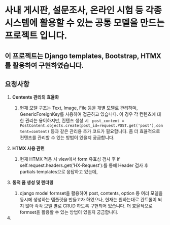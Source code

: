 # 사내 게시판, 설문조사, 온라인 시험 등 각종 시스템에 활용할 수 있는 공통 모델을 만드는 프로젝트 입니다.
## 이 프로젝트는 Django templates, Bootstrap, HTMX를 활용하여 구현하였습니다.

## 요청사항
1. **Contents 관리의 효율화**
   1. 현재 모델 구조는 Text, Image, File 등을 개별 모델로 관리하며, GenericForeignKey를 사용하여 접근하고 있습니다. 
     이 경우 각 컨텐츠에 대한 관리는 용이하지만, 컨텐츠 생성 시 
     ` post_content = PostContent.objects.create(post_id=request.POST.get('post'),content=content)` 등과 같은 관리용 추가 코드가 필요합니다.
     좀 더 효율적으로 컨텐츠를 관리할 수 있는 방법이 있을지 궁금합니다.

2. **HTMX 사용 관련**
   1. 현재 HTMX 적용 시 view에서 form 유효성 검사 후 if self.request.headers.get('HX-Request'):를 통해 Header 검사 후 partials templates으로 응답하고 있는데,

3. **동적 폼 생성 및 렌더링**
   1. django model formset을 활용하여 post, contents, option 등 여러 모델을 동시에 생성하는 템플릿을 만들고자 하였으나,
      현재는 원하는대로 컨트롤이 되지 않아 각각 모델 별로 CRUD 하도록 구현되어 있습니다.
      더 효율적으로 formset을 활용할 수 있는 방법이 있을지 궁금합니다.
   
4. 